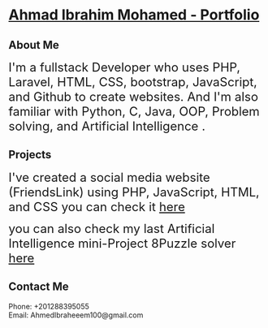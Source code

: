 # [Ahmad Ibrahim Mohamed - Portfolio](https:ahmedibraheeem.github.io)
<!DOCTYPE html>
<html lang="en">
<body id="page-top">
  <!-- About Section -->
  <section id="about" class="content-section text-center" background="img/contact-bg.jpg">
    <div class="container">
      <div class="row">
        <div class="col-lg-8 mx-auto">
          <h2>About Me</h2>
          <p> <font size="5">I'm a fullstack Developer who uses PHP, Laravel, HTML, CSS, bootstrap, JavaScript, and Github to create websites. And I'm also familiar with Python, C, Java, OOP, Problem solving, and Artificial Intelligence . </font></p>
        </div>
      </div>
    </div>
  </section>

  <!-- Download Section -->
  <section id="download" class="download-section content-section text-center">
    <div class="container">
      <div class="col-lg-8 mx-auto">
        <h2>Projects</h2>
        <p><font size="5">I've created a social media website (FriendsLink) using  PHP, JavaScript, HTML, and CSS you can check it <a href="https://ahmedibraheeem.github.io/FriendsLink">here</a> </font></p>
        <p><font size="5">you can also check my last Artificial Intelligence mini-Project 8Puzzle solver <a href="https://ahmedibraheeem.github.io/8Puzzle/">here</a></font></p>
      </div>
    </div>
  </section>

  <!-- Contact Section -->
  <section id="contact" class="content-section text-center">
    <div class="container">
      <div class="row">
        <div class="col-lg-8 mx-auto">
          <h2>Contact Me</h2>
            <p>Phone: +201288395055 <br> Email: AhmedIbraheeem100@gmail.com </p>


</body>

</html>
